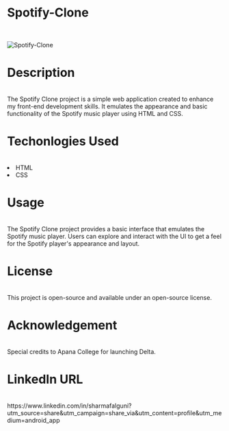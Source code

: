 # Spotify-Clone
<br/>

![Spotify-Clone](https://github.com/user-attachments/assets/498bff44-bd78-46a3-87b8-09adb3bc865a)

# Description
<br/>
The Spotify Clone project is a simple web application created to enhance my front-end development skills. It emulates the appearance and basic functionality of the Spotify music player using HTML and CSS.

# Techonlogies Used
<br/>
<li> HTML </li>
<li> CSS </li>

# Usage
<br/>
The Spotify Clone project provides a basic interface that emulates the Spotify music player. Users can explore and interact with the UI to get a feel for the Spotify player's appearance and layout.

# License
<br/>
This project is open-source and available under an open-source license.

# Acknowledgement
<br/>
Special credits to Apana College for launching Delta.

# LinkedIn URL
<br/>
https://www.linkedin.com/in/sharmafalguni?utm_source=share&utm_campaign=share_via&utm_content=profile&utm_medium=android_app
